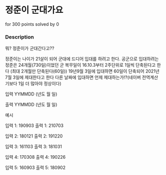 # 정준이 군대가요
for 300 points solved by 0

### Description

뭐? 정준이가 군대간다고??

정준이는 나이가 21살이 되어 군대에 드디어 입대를 하려고 한다.
공군으로 입대하려는 정준은 24개월(730일)이었던 군 복무일이 16.10.3부터 2주단위로 1일씩 단축된다고 한다
(최대 2개월만 단축된다(60일))
19년9월 3일에 입대하면 60일이 단축되어 2021년 7월 3일에 제대한다고 한다
다른 날짜에 입대하면 언제 제대하는가!?(네이버 전역계산기보다 1일 더 많아야 정상이다)

입력
YYMMDD (년도 월 일)

출력
YYMMDD (년도 월 일)


예시

입력 1:
190903
출력 1:
210703

입력 2:
180121
출력 2:
191220

입력 3:
161103
출력 3:
181031

입력 4:
170308
출력 4:
190226

입력 5:
160903
출력 5:
180902

